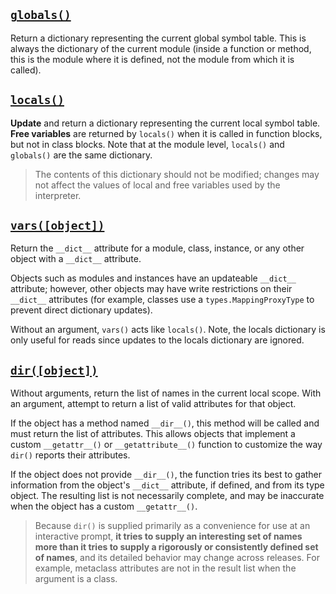 ## [`globals()`](https://docs.python.org/3/library/functions.html?highlight=staticmethod#globals)

Return a dictionary representing the current global symbol table. This is always the dictionary of the current module (inside a function or method, this is the module where it is defined, not the module from which it is called).

## [`locals()`](https://docs.python.org/3/library/functions.html?highlight=staticmethod#locals)

**Update** and return a dictionary representing the current local symbol table. **Free variables** are returned by `locals()` when it is called in function blocks, but not in class blocks. Note that at the module level, `locals()` and `globals()` are the same dictionary.

> The contents of this dictionary should not be modified; changes may not affect the values of local and free variables used by the interpreter.

## [`vars([object])`](https://docs.python.org/3/library/functions.html?highlight=staticmethod#vars)

Return the `__dict__` attribute for a module, class, instance, or any other object with a `__dict__` attribute.

Objects such as modules and instances have an updateable `__dict__` attribute; however, other objects may have write restrictions on their `__dict__` attributes (for example, classes use a `types.MappingProxyType` to prevent direct dictionary updates).

Without an argument, `vars()` acts like `locals()`. Note, the locals dictionary is only useful for reads since updates to the locals dictionary are ignored.

## [`dir([object])`](https://docs.python.org/3/library/functions.html?highlight=staticmethod#dir)

Without arguments, return the list of names in the current local scope. With an argument, attempt to return a list of valid attributes for that object.

If the object has a method named `__dir__()`, this method will be called and must return the list of attributes. This allows objects that implement a custom `__getattr__()` or `__getattribute__()` function to customize the way `dir()` reports their attributes.

If the object does not provide `__dir__()`, the function tries its best to gather information from the object's `__dict__` attribute, if defined, and from its type object. The resulting list is not necessarily complete, and may be inaccurate when the object has a custom `__getattr__()`.

> Because `dir()` is supplied primarily as a convenience for use at an interactive prompt, **it tries to supply an interesting set of names more than it tries to supply a rigorously or consistently defined set of names**, and its detailed behavior may change across releases. For example, metaclass attributes are not in the result list when the argument is a class.

